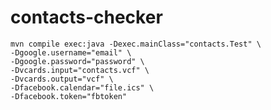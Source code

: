 contacts-checker
================
```
mvn compile exec:java -Dexec.mainClass="contacts.Test" \
-Dgoogle.username="email" \
-Dgoogle.password="password" \
-Dvcards.input="contacts.vcf" \
-Dvcards.output="vcf" \
-Dfacebook.calendar="file.ics" \
-Dfacebook.token="fbtoken"
```
